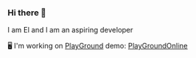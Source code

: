 ### Hi there 👋
I am El and I am an aspiring developer



:desktop_computer: I'm working on  <a target="_blank" href="https://github.com/elbytes/PlayGround">PlayGround</a> demo:   <a target="_blank" href="http://playgroundonline.netlify.app/">PlayGroundOnline</a>
 
<!--
**elalimardani/elalimardani** is a ✨ _special_ ✨ repository because its `README.md` (this file) appears on your GitHub profile.

Here are some ideas to get you started:

 
 
- 🔭 I’m currently working on ...

- 👯 I’m looking to collaborate on ...
- 🤔 I’m looking for help with ...
- 💬 Ask me about ...
- 📫 How to reach me: ...
- 😄 Pronouns: ...
- ⚡ Fun fact: ...
- 🌱 I’m currently learning React testing
-->
